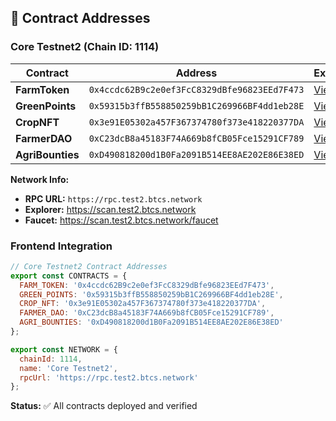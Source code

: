 ## 📍 Contract Addresses

### Core Testnet2 (Chain ID: 1114)

| Contract | Address | Explorer |
|----------|---------|----------|
| **FarmToken** | `0x4ccdc62B9c2e0ef3FcC8329dBfe96823EEd7F473` | [View](https://scan.test2.btcs.network/address/0x4ccdc62B9c2e0ef3FcC8329dBfe96823EEd7F473) |
| **GreenPoints** | `0x59315b3ffB558850259bB1C269966BF4dd1eb28E` | [View](https://scan.test2.btcs.network/address/0x59315b3ffB558850259bB1C269966BF4dd1eb28E) |
| **CropNFT** | `0x3e91E05302a457F367374780f373e418220377DA` | [View](https://scan.test2.btcs.network/address/0x3e91E05302a457F367374780f373e418220377DA) |
| **FarmerDAO** | `0xC23dcB8a45183F74A669b8fCB05Fce15291CF789` | [View](https://scan.test2.btcs.network/address/0xC23dcB8a45183F74A669b8fCB05Fce15291CF789) |
| **AgriBounties** | `0xD490818200d1B0Fa2091B514EE8AE202E86E38ED` | [View](https://scan.test2.btcs.network/address/0xD490818200d1B0Fa2091B514EE8AE202E86E38ED) |

**Network Info:**
- **RPC URL:** `https://rpc.test2.btcs.network`
- **Explorer:** https://scan.test2.btcs.network
- **Faucet:** https://scan.test2.btcs.network/faucet

### Frontend Integration

```javascript
// Core Testnet2 Contract Addresses
export const CONTRACTS = {
  FARM_TOKEN: '0x4ccdc62B9c2e0ef3FcC8329dBfe96823EEd7F473',
  GREEN_POINTS: '0x59315b3ffB558850259bB1C269966BF4dd1eb28E',
  CROP_NFT: '0x3e91E05302a457F367374780f373e418220377DA',
  FARMER_DAO: '0xC23dcB8a45183F74A669b8fCB05Fce15291CF789',
  AGRI_BOUNTIES: '0xD490818200d1B0Fa2091B514EE8AE202E86E38ED'
};

export const NETWORK = {
  chainId: 1114,
  name: 'Core Testnet2',
  rpcUrl: 'https://rpc.test2.btcs.network'
};
```

**Status:** ✅ All contracts deployed and verified
